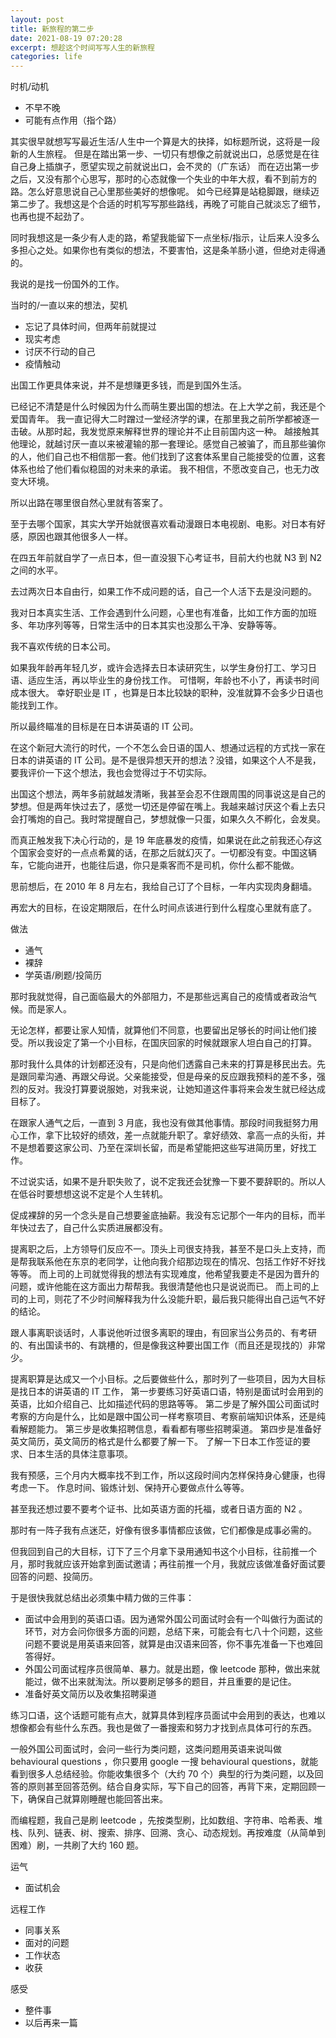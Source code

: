 ```yaml
---
layout: post
title: 新旅程的第二步
date: 2021-08-19 07:20:28
excerpt: 想趁这个时间写写人生的新旅程
categories: life
---
```


时机/动机
- 不早不晚
- 可能有点作用（指个路）

其实很早就想写写最近生活/人生中一个算是大的抉择，如标题所说，这将是一段新的人生旅程。
但是在踏出第一步、一切只有想像之前就说出口，总感觉是在往自己身上插旗子，愿望实现之前就说出口，会不灵的（广东话）
而在迈出第一步之后，又没有那个心思写，那时的心态就像一个失业的中年大叔，看不到前方的路。怎么好意思说自己心里那些美好的想像呢。
如今已经算是站稳脚跟，继续迈第二步了。我想这是个合适的时机写写那些路线，再晚了可能自己就淡忘了细节，也再也提不起劲了。

同时我想这是一条少有人走的路，希望我能留下一点坐标/指示，让后来人没多么多担心之处。如果你也有类似的想法，不要害怕，这是条羊肠小道，但绝对走得通的。

我说的是找一份国外的工作。



当时的/一直以来的想法，契机
- 忘记了具体时间，但两年前就提过
- 现实考虑
- 讨厌不行动的自己
- 疫情触动

出国工作更具体来说，并不是想赚更多钱，而是到国外生活。

已经记不清楚是什么时候因为什么而萌生要出国的想法。在上大学之前，我还是个爱国青年。
我一直记得大二时蹭过一堂经济学的课，在那里我之前所学都被逐一击破。从那时起，我发觉原来解释世界的理论并不止目前国内这一种。
越接触其他理论，就越讨厌一直以来被灌输的那一套理论。感觉自己被骗了，而且那些骗你的人，他们自己也不相信那一套。他们找到了这套体系里自己能接受的位置，这套体系也给了他们看似稳固的对未来的承诺。
我不相信，不愿改变自己，也无力改变大环境。

所以出路在哪里很自然心里就有答案了。

至于去哪个国家，其实大学开始就很喜欢看动漫跟日本电视剧、电影。对日本有好感，原因也跟其他很多人一样。

在四五年前就自学了一点日本，但一直没狠下心考证书，目前大约也就 N3 到 N2 之间的水平。

去过两次日本自由行，如果工作不成问题的话，自己一个人活下去是没问题的。

我对日本真实生活、工作会遇到什么问题，心里也有准备，比如工作方面的加班多、年功序列等等，日常生活中的日本其实也没那么干净、安静等等。

我不喜欢传统的日本公司。

如果我年龄再年轻几岁，或许会选择去日本读研究生，以学生身份打工、学习日语、适应生活，再以毕业生的身份找工作。
可惜啊，年龄也不小了，再读书时间成本很大。
幸好职业是 IT ，也算是日本比较缺的职种，没准就算不会多少日语也能找到工作。

所以最终瞄准的目标是在日本讲英语的 IT 公司。

在这个新冠大流行的时代，一个不怎么会日语的国人、想通过远程的方式找一家在日本的讲英语的 IT 公司。是不是很异想天开的想法？没错，如果这个人不是我，要我评价一下这个想法，我也会觉得过于不切实际。

出国这个想法，两年多前就越发清晰，我甚至会忍不住跟周围的同事说这是自己的梦想。但是两年快过去了，感觉一切还是停留在嘴上。我越来越讨厌这个看上去只会打嘴炮的自己。我时常提醒自己，梦想就像一只蛋，如果久久不孵化，会发臭。

而真正触发我下决心行动的，是 19 年底暴发的疫情，如果说在此之前我还心存这个国家会变好的一点点希冀的话，在那之后就幻灭了。一切都没有变。中国这辆车，它能向进开，也能往后退，你只是乘客而不是司机，你什么都不能做。

思前想后，在 2010 年 8 月左右，我给自己订了个目标，一年内实现肉身翻墙。

再宏大的目标，在设定期限后，在什么时间点该进行到什么程度心里就有底了。

做法
- 通气
- 裸辞
- 学英语/刷题/投简历


那时我就觉得，自己面临最大的外部阻力，不是那些远离自己的疫情或者政治气候。而是家人。

无论怎样，都要让家人知情，就算他们不同意，也要留出足够长的时间让他们接受。所以我设定了第一个小目标，在国庆回家的时候就跟家人坦白自己的打算。

那时我什么具体的计划都还没有，只是向他们透露自己未来的打算是移民出去。先是跟同辈沟通、再跟父母说。父亲能接受，但是母亲的反应跟我预料的差不多，强烈的反对。我没打算要说服她，对我来说，让她知道这件事将来会发生就已经达成目标了。

在跟家人通气之后，一直到 3 月底，我也没有做其他事情。那段时间我挺努力用心工作，拿下比较好的绩效，差一点就能升职了。拿好绩效、拿高一点的头衔，并不是想着要这家公司、乃至在深圳长留，而是希望能把这些写进简历里，好找工作。

不过说实话，如果不是升职失败了，说不定我还会犹豫一下要不要辞职的。所以人在低谷时要想想这说不定是个人生转机。

促成裸辞的另一个念头是自己想要釜底抽薪。我没有忘记那个一年内的目标，而半年快过去了，自己什么实质进展都没有。

提离职之后，上方领导们反应不一。顶头上司很支持我，甚至不是口头上支持，而是帮我联系他在东京的老同学，让他向我介绍那边现在的情况、包括工作好不好找等等。
而上司的上司就觉得我的想法有实现难度，他希望我要走不是因为晋升的问题，或许他能在这方面出力帮帮我。我很清楚他也只是说说而已。
而上司的上司的上司，则花了不少时间解释我为什么没能升职，最后我只能得出自己运气不好的结论。

跟人事离职谈话时，人事说他听过很多离职的理由，有回家当公务员的、有考研的、有出国读书的、有跳槽的，但是像我这种要出国工作（而且还是现找的）非常少。

提离职算是达成又一个小目标。之后要做些什么，那时列了一些项目，因为大目标是找日本的讲英语的 IT 工作，
第一步要练习好英语口语，特别是面试时会用到的英语，比如介绍自己、比如描述代码的思路等等。
第二步是了解外国公司面试时考察的方向是什么，比如是跟中国公司一样考察项目、考察前端知识体系，还是纯看解题能力。
第三步是收集招聘信息，看看都有哪些招聘渠道。
第四步是准备好英文简历，英文简历的格式是什么都要了解一下。
了解一下日本工作签证的要求、日本生活的具体注意事项。

我有预感，三个月内大概率找不到工作，所以这段时间内怎样保持身心健康，也得考虑一下。
作息时间、锻炼计划、保持开心要做点什么等等。

甚至我还想过要不要考个证书、比如英语方面的托福，或者日语方面的 N2 。

那时有一阵子我有点迷茫，好像有很多事情都应该做，它们都像是成事必需的。

但我回到自己的大目标，订下了三个月拿下录用通知书这个小目标，往前推一个月，那时我就应该开始拿到面试邀请；再往前推一个月，我就应该做准备好面试要回答的问题、投简历。

于是很快我就总结出必须集中精力做的三件事：
- 面试中会用到的英语口语。因为通常外国公司面试时会有一个叫做行为面试的环节，对方会问你很多方面的问题，总结下来，可能会有七八十个问题，这些问题不要说是用英语来回答，就算是由汉语来回答，你不事先准备一下也难回答得好。
- 外国公司面试程序员很简单、暴力。就是出题，像 leetcode 那种，做出来就能过，做不出来就淘汰。所以要刷足够多的题目，并且重要的是记住。
- 准备好英文简历以及收集招聘渠道

练习口语，这个话题可能有点大，就算具体到程序员面试中会用到的表达，也难以想像都会有些什么东西。我也是做了一番搜索和努力才找到点具体可行的东西。

一般外国公司面试时，会问一些行为类问题，这类问题用英语来说叫做 behavioural questions ，你只要用 google 一搜 behavioural questions，就能看到很多人总结经验。你能收集很多个（大约 70 个）典型的行为类问题，以及回答的原则甚至回答范例。结合自身实际，写下自己的回答，再背下来，定期回顾一下，确保自己就算刚睡醒也能回答出来。

而编程题，我自己是刷 leetcode ，先按类型刷，比如数组、字符串、哈希表、堆栈、队列、链表、树、搜索、排序、回溯、贪心、动态规划。再按难度（从简单到困难）刷，一共刷了大约 160 题。



运气
- 面试机会

远程工作
- 同事关系
- 面对的问题
- 工作状态
- 收获

感受
- 整件事
- 以后再来一篇